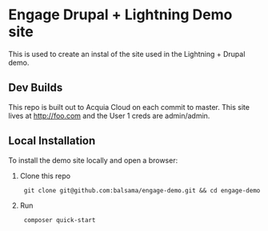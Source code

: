 # Engage Drupal + Lightning Demo site
This is used to create an instal of the site used in the Lightning + Drupal
demo.

## Dev Builds
This repo is built out to Acquia Cloud on each commit to master. This site lives
at http://foo.com and the User 1 creds are admin/admin.  

## Local Installation
To install the demo site locally and open a browser:

1. Clone this repo

        git clone git@github.com:balsama/engage-demo.git && cd engage-demo

2. Run

        composer quick-start
        